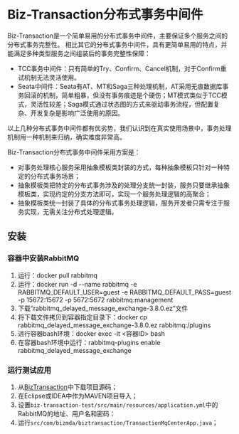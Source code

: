 # Biz-Transaction分布式事务中间件

Biz-Transaction是一个简单易用的分布式事务中间件，主要保证多个服务之间的分布式事务完整性。
相比其它的分布式事务中间件，具有更简单易用的特点，并能满足多种类型服务之间组装后的事务完整性保障：
* TCC事务中间件：只有简单的Try、Confirm、Cancel机制，对于Confirm重试机制无法灵活使用。
* Seata中间件：Seata有AT、MT和Saga三种处理机制，AT采用无痕数据库事务回滚的机制，简单粗暴，但没有事务痕迹是个硬伤；MT模式类似于TCC模式，灵活性较差；Saga模式通过状态图的方式来驱动事务流程，但配置复杂、开发复杂是影响广泛使用的原因。

以上几种分布式事务中间件都有优劣势，我们认识到在真实使用场景中，事务处理机制用一种机制来归纳，确实难度非常高。

Biz-Transaction分布式事务中间件采用方案是：

* 对事务处理核心服务采用抽象模板类封装的方式，每种抽象模板只针对一种特定的分布式事务场景；
* 抽象模板类把特定的分布式事务涉及的处理分支统一封装，服务只要继承抽象模板类，实现约定的分支方法即可，实现一个服务处理逻辑的高聚合；
* 抽象模板类统一封装了具体的分布式事务处理逻辑，服务开发者只需专注于服务实现，无需关注分布式处理逻辑。

## 安装

### 容器中安装RabbitMQ
1. 运行：docker pull rabbitmq
2. 运行：docker run -d --name rabbitmq -e RABBITMQ_DEFAULT_USER=guest -e RABBITMQ_DEFAULT_PASS=guest -p 15672:15672 -p 5672:5672 rabbitmq:management
3. 下载“rabbitmq_delayed_message_exchange-3.8.0.ez”文件
3. 将下载文件拷贝到容器指定目录下：docker cp rabbitmq_delayed_message_exchange-3.8.0.ez rabbitmq:/plugins
4. 进行容器bash环境：docker exec -it <容器ID> bash
5. 在容器bash环境中运行：rabbitmq-plugins enable rabbitmq_delayed_message_exchange

### 运行测试应用
1. 从[BizTransaction](https://github.com/szhengye/BizTransaction)中下载项目源码；
2. 在Eclipse或IDEA中作为MAVEN项目导入；
3. 设置```biz-transaction-test/src/main/resources/application.yml```中的RabbitMQ的地址、用户名和密码：
4. 运行```src/com/bizmda/biztransaction/TransactionMqCenterApp.java```；
